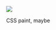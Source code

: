 ![](https://db-feed.s3.amazonaws.com/legacy/gif-2022-07-02_16-08-15@2x-1656792599.gif)

CSS paint, maybe 
